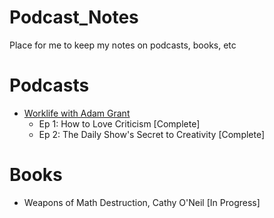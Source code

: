 # Podcast_Notes
Place for me to keep my notes on podcasts, books, etc

# Podcasts

* [Worklife with Adam Grant](podcasts/work_life.md)
  - Ep 1: How to Love Criticism [Complete]
  - Ep 2: The Daily Show's Secret to Creativity [Complete]

# Books

* Weapons of Math Destruction, Cathy O'Neil [In Progress]
